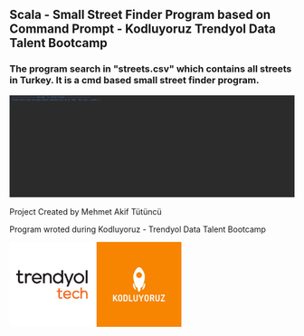 ## Scala - Small Street Finder Program based on Command Prompt - Kodluyoruz Trendyol Data Talent Bootcamp 


### The program search in "streets.csv" which contains all streets in Turkey. It is a cmd based small street finder program.


<img src="talhasagdan_hw4/src/data/programgif.gif" />


Project Created by Mehmet Akif Tütüncü


Program wroted during Kodluyoruz - Trendyol Data Talent Bootcamp

<img src="talhasagdan_hw4/src/data/trendyol_logo.jpeg" width=150/> <img src="talhasagdan_hw4/src/data/kodluyoruz_logo.jpg" width=150/>
